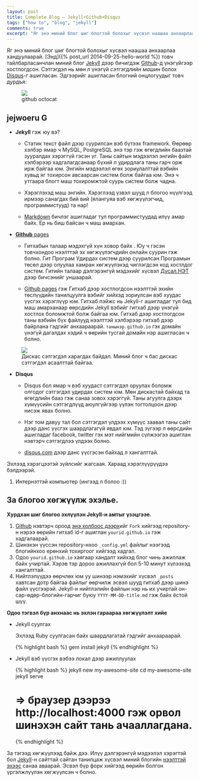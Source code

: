 ```yaml
---
layout: post
title: Complete Blog — Jekyll+Github+Disqus
tags: ["how to", "blog", "jekyll"]
comments: true
excerpt: "Яг энэ миний блог шиг блогтой болохыг хүсвэл наашаа анхаарлаа хандуулаарай. Энд товч тайлбарласанчлан миний блог Jekyll дээр бичигдэж Github-д үнэгүйгээр хостлогдсон. Сэтгэгдэл нь мөн л үнэгүй сэтгэгдлийн машин болох Disqus-г ашигласан. Дагаад хийгээрэй."
---
```


Яг энэ миний блог шиг блогтой болохыг хүсвэл наашаа анхаарлаа хандуулаарай. [Энд]({% post_url 2014-09-25-hello-world %}) товч тайлбарласанчлан миний блог [Jekyll](http://jekyllrb.com) дээр бичигдэж [Github](http://github.com)-д үнэгүйгээр хостлогдсон. Сэтгэгдэл нь мөн л үнэгүй _сэтгэгдлийн машин_ болох [Disqus](http://disqus.com)-г ашигласан. Эдгээрийг ашигласан блогний онцлогуудыг товч дурдъя: 

<figure class="img-right"><img src="{{site.url}}/images/octojekyll.png"></img><figcaption>github octocat</figcaption></figure>



## jejwoeru G
- **Jekyll** гэж юу вэ?

  - Статик текст файл дээр суурилсан вэб бүтээх framework. Өөрөөр хэлбэр ямар ч MySQL, PostgreSQL энэ тэр гэж өгөгдлийн баазтай зууралдах хэрэггүй гэсэн үг. Таны сайтын мэдээлэл энгийн файл хэлбэрээр хадгалагдсанаар бүхий л удирдлага таны гарч орж ирж байгаа юм. Энгийн мэдээлэл өгөх зориулалттай вэбийн хувьд яг тохирсон авсаарсан систем болж байгаа юм. Энэ ч утгаара блогт маш тохиромжтой суурь систем болж чадна. 

  - Хэрэглэхэд маш энгийн. Хэрэглээд үзвэл шууд л блогоо нүүлгээд ирмээр санагдах бий вий (ялангуяа вэб хөгжүүлэгчид, программистууд) та нар\!

  - [Markdown](https://daringfireball.net/projects/markdown/basics) бичлэг ашигладаг тул программистуудад илүү амар байх. Ер нь биш байсан ч маш амархан. 


- [**Github** pages](http://pages.github.com)

  - Гитхабын талаар мэдэхгүй хүн ховор байх . Юу ч гэсэн товчхондоо нээлттэй эх хөгжүүлэгчдийн онлайн суурин гэж болно. Гит Програм Удирдах систем дээр суурилсан Програмын төсөл дээр олуулаа хамран хөгжүүлэхэд чиглэгдсэн код хостлдог систем. Гитийн талаар дэлгэрэнгүй мэдэхийг хүсвэл [Дусал.НЭТ](http://dusal.blogmn.net/37350/git-huvilbar-udirdah-sistyem.html) дээр бичсэнийг уншаарай. 

  - [Github pages](http://pages.github.com) гэж Гитхаб дээр хостлогдсон нээлттэй эхийн төслүүдийн танилцуулга вэбийг хийхэд зориулсан вэб хуудас үүсгэх хэрэглүүр юм. Гитхаб пэйжс нь Jekyll-г ашигладаг тул бид маш амарханаар өөрсдийн Jekyll вэбийг гитхаб дээр үнэгүй хостлох боломжтой болж байгаа юм. Гитхаб дээр хостлогдсон таны вэбийн бүх файлууд нээлттэй хэлбэрээр гитхаб дээр байрлана гэдгийг анхаараарай. `танынэр.github.io` гэх домайн үнэгүй дагалдах хэдий ч өөрийн тусгай домайн нэр ашигласан ч болно. 

<figure class="img-right">
<img src="{{site.url}}/images/disqus-example.jpg"><figcaption>Дискас сэтгэгдэл харагдах байдал. Миний блог ч бас дискас сэтгэгдэл асаалттай байгаа.</figcaption></figure>

- **Disqus**

  - Disqus бол ямар ч вэб хуудаст сэтгэгдэл оруулах боломж олгодог сэтгэгдэл удирдах систем юм. Мөн дискастай байхад та өгөгдлийн бааз гэж санаа зовох хэрэггүй. Таны агуулга дээрх хүмүүсийн сэтгэгдлүүд аюулгүйгээр үүлэн тогтолцоон дээр нисэж явах болно.

  - Нэг том давуу тал бол сэтгэгдэл үлдээх хүмүүс заавал таны сайт дээр данс үүсгэх шаардлагагүй явдал юм. Тэд зүгээр л өөрсдийн ашигладаг facebook, twitter гэх мэт нийгмийн сүлжээгээ ашиглан нэвтэрч сэтгэгдлээ үлдээх болно. 

  - [disqus.com](http://www.disqus.com) дээр данс үүсгэсэн байхад л хангалттай. 





Эхлээд хэрэгцээтэй зүйлсийг жагсаая. Хараад хэрэглүүрүүдээ бэлдээрэй. 

1. Интернэттэй компьютер (ингээд л болоо :))

## За блогоо хөгжүүлж эхэлье.

**Хурдхан шиг блогоо эхлүүлэн Jekyll-н амтыг үзэцгээе.**

1. [Github](http://github.com) нэвтэрч ороод [энэ холбоос дээрх](https://github.com/ganni/ganni.github.io)ийг `Fork` хийгээд repository-н нэрээ өөрийн гитхаб id-г ашиглан `yourid.github.io` гэж хадгалаарай.
2. Шинэхэн үүссэн repository-нхоо `_config.yml` файлыг нээгээд блогийнхоо ерөнхий тохиргоог хийгээд хадгал. 
3. Одоо `yourid.github.io` хаягаар хандалт хийхэд блог чинь ажиллаж байх учиртай. Хэрэв тэр дороо ажиллахгүй бол 5-10 минут хүлээхэд хангалттай.
4. Нийтлэлүүдээ өөрчлөх юм уу шинээр нэмэхийг хүсвэл `_posts` хавтсан дотр байгаа файлыг өөрчилж эсвэл шууд гитхаб дээр шинэ файл үүсгээрэй. Jekyll-н нийтлэлийн файлын нэр нь их учиртай он-сар-өдөр-блогийн-гарчиг буюу `YYYY-MM-DD-title.md` гэж байх ёстой шүү. 


**Одоо тэгвэл бүр анхнаас нь эхлэн гараараа хөгжүүлэлт хийе**

* Jekyll суулгах
  
  Эхлээд Ruby суулгасан байх шаардлагатай гэдгийг анхаараарай. 

  {% highlight bash %}
  gem install jekyll
  {% endhighlight %}

* Jekyll вэб үүсгэх вэбээ локал дээр ажиллуулах

  {% highlight bash %}
  jekyll new my-awesome-site
  cd my-awesome-site
  jekyll serve
  # => браузер дээрээ http://localhost:4000 гэж орвол шинэхэн сайт тань ачааллагдана. 
  {% endhighlight %}

За тэгээд хөгжүүлээд байж дээ. Илүү дэлгэрэнгүй мэдээлэл хэрэгтэй бол [Jekyll](http://jekyllrb.com)-н сайттай сайтан танилцаж хүсвэл миний блогийн [нээлттэй эхээс](https://github.com/ganni/ganni.github.io) санаа аваарай. Эсвэл бүр форк хийгээд өөрийн болгон үргэлжлүүлэн хөгжүүлсэн ч болно. 
